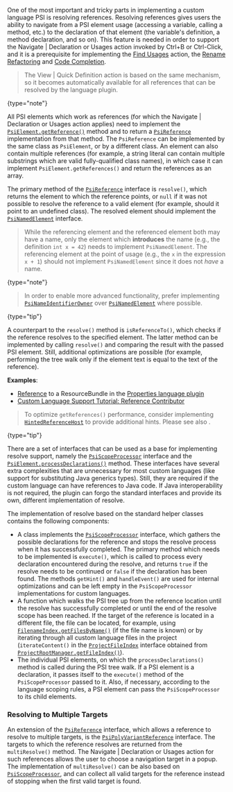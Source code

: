 [//]: # (title: References and Resolve)

<!-- Copyright 2000-2022 JetBrains s.r.o. and other contributors. Use of this source code is governed by the Apache 2.0 license that can be found in the LICENSE file. -->

One of the most important and tricky parts in implementing a custom language PSI is resolving references.
Resolving references gives users the ability to navigate from a PSI element usage (accessing a variable, calling a method, etc.) to the declaration of that element (the variable's definition, a method declaration, and so on).
This feature is needed in order to support the <menupath>Navigate | Declaration or Usages</menupath> action invoked by <shortcut>Ctrl+B</shortcut> or <shortcut>Ctrl-Click</shortcut>, and it is a prerequisite for implementing the [Find Usages](find_usages.md) action, the [Rename Refactoring](rename_refactoring.md) and [Code Completion](code_completion.md).

> The <menupath>View | Quick Definition</menupath> action is based on the same mechanism, so it becomes automatically available for all references that can be resolved by the language plugin.
>
{type="note"}

All PSI elements which work as references (for which the <menupath>Navigate | Declaration or Usages</menupath> action applies) need to implement the
[`PsiElement.getReference()`](upsource:///platform/core-api/src/com/intellij/psi/PsiElement.java) method and to return a [`PsiReference`](upsource:///platform/core-api/src/com/intellij/psi/PsiReference.java) implementation from that method.
The `PsiReference` can be implemented by the same class as `PsiElement`, or by a different class.
An element can also contain multiple references (for example, a string literal can contain multiple substrings which are valid fully-qualified class names), in which case it can implement `PsiElement.getReferences()` and return the references as an array.

The primary method of the [`PsiReference`](upsource:///platform/core-api/src/com/intellij/psi/PsiReference.java) interface is `resolve()`, which returns the element to which the reference points, or `null` if it was not possible to resolve the reference to a valid element (for example, should it point to an undefined class).
The resolved element should implement the [`PsiNamedElement`](upsource:///platform/core-api/src/com/intellij/psi/PsiNamedElement.java) interface.

> While the referencing element and the referenced element both may have a name, only the element which **introduces** the name (e.g., the definition `int x = 42`) needs to implement `PsiNamedElement`.
> The referencing element at the point of usage (e.g., the `x` in the expression `x + 1`) should not implement `PsiNamedElement` since it does not _have_ a name.
>
{type="note"}

> In order to enable more advanced functionality, prefer implementing [`PsiNameIdentifierOwner`](upsource:///platform/core-api/src/com/intellij/psi/PsiNameIdentifierOwner.java) over [`PsiNamedElement`](upsource:///platform/core-api/src/com/intellij/psi/PsiNamedElement.java) where possible.
>
{type="tip"}

A counterpart to the `resolve()` method is `isReferenceTo()`, which checks if the reference resolves to the specified element.
The latter method can be implemented by calling `resolve()` and comparing the result with the passed PSI element.
Still, additional optimizations are possible (for example, performing the tree walk only if the element text is equal to the text of the reference).

**Examples**:

- [Reference](upsource:///plugins/properties/src/com/intellij/lang/properties/ResourceBundleReference.java) to a ResourceBundle in the [Properties language plugin](upsource:///plugins/properties)
- [Custom Language Support Tutorial: Reference Contributor](reference_contributor.md)

> To optimize `getReferences()` performance, consider implementing [`HintedReferenceHost`](upsource:///platform/core-api/src/com/intellij/psi/HintedReferenceHost.java) to provide additional hints.
> Please see also [](psi_performance.md#cache-results-of-heavy-computations).
>
{type="tip"}

There are a set of interfaces that can be used as a base for implementing resolve support, namely the [`PsiScopeProcessor`](upsource:///platform/core-api/src/com/intellij/psi/scope/PsiScopeProcessor.java) interface and the [`PsiElement.processDeclarations()`](upsource:///platform/core-api/src/com/intellij/psi/PsiElement.java) method.
These interfaces have several extra complexities that are unnecessary for most custom languages (like support for substituting Java generics types).
Still, they are required if the custom language can have references to Java code.
If Java interoperability is not required, the plugin can forgo the standard interfaces and provide its own, different implementation of resolve.

The implementation of resolve based on the standard helper classes contains the following components:

* A class implements the [`PsiScopeProcessor`](upsource:///platform/core-api/src/com/intellij/psi/scope/PsiScopeProcessor.java) interface, which gathers the possible declarations for the reference and stops the resolve process when it has successfully completed.
  The primary method which needs to be implemented is `execute()`, which is called to process every declaration encountered during the resolve, and returns `true` if the resolve needs to be continued or `false` if the declaration has been found.
  The methods `getHint()` and `handleEvent()` are used for internal optimizations and can be left empty in the `PsiScopeProcessor` implementations for custom languages.
* A function which walks the PSI tree up from the reference location until the resolve has successfully completed or until the end of the resolve scope has been reached.
  If the target of the reference is located in a different file, the file can be located, for example, using [`FilenameIndex.getFilesByName()`](upsource:///platform/indexing-api/src/com/intellij/psi/search/FilenameIndex.java) (if the file name is known) or by iterating through all custom language files in the project (`iterateContent()` in the [`ProjectFileIndex`](upsource:///platform/projectModel-api/src/com/intellij/openapi/roots/ProjectFileIndex.java) interface obtained
  from [`ProjectRootManager.getFileIndex()`](upsource:///platform/projectModel-api/src/com/intellij/openapi/roots/ProjectRootManager.java)).
* The individual PSI elements, on which the `processDeclarations()` method is called during the PSI tree walk.
  If a PSI element is a declaration, it passes itself to the `execute()` method of the `PsiScopeProcessor` passed to it.
  Also, if necessary, according to the language scoping rules, a PSI element can pass the `PsiScopeProcessor` to its child elements.

### Resolving to Multiple Targets

An extension of the [`PsiReference`](upsource:///platform/core-api/src/com/intellij/psi/PsiReference.java) interface, which allows a reference to resolve to multiple targets, is the [`PsiPolyVariantReference`](upsource:///platform/core-api/src/com/intellij/psi/PsiPolyVariantReference.java) interface.
The targets to which the reference resolves are returned from the `multiResolve()` method.
The <menupath>Navigate | Declaration or Usages</menupath> action for such references allows the user to choose a navigation target in a popup.
The implementation of `multiResolve()` can be also based on [`PsiScopeProcessor`](upsource:///platform/core-api/src/com/intellij/psi/scope/PsiScopeProcessor.java), and can collect all valid targets for the reference instead of stopping when the first valid target is found.
